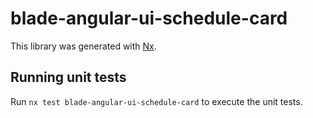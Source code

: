 # blade-angular-ui-schedule-card

This library was generated with [Nx](https://nx.dev).

## Running unit tests

Run `nx test blade-angular-ui-schedule-card` to execute the unit tests.
